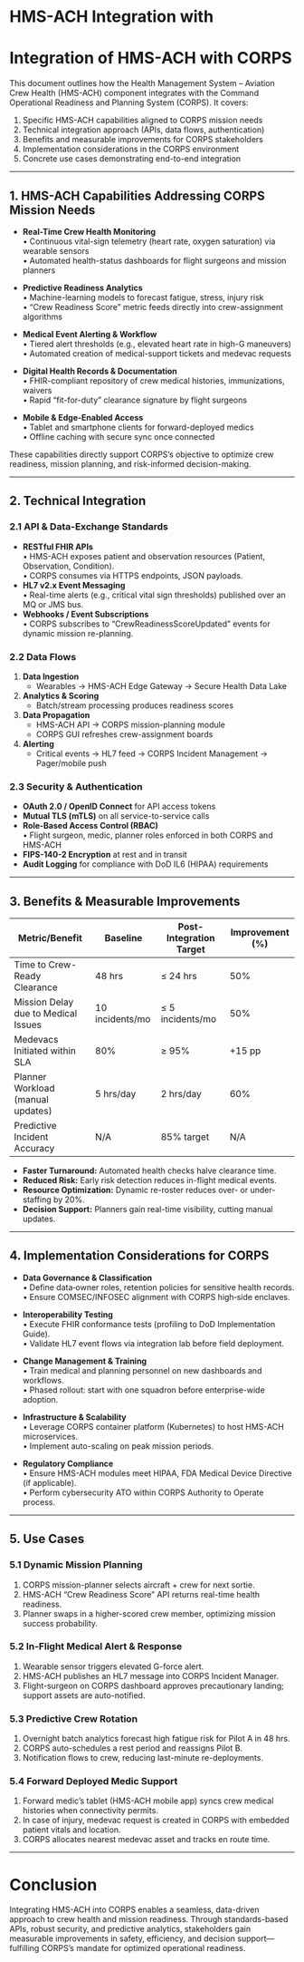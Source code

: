 # HMS-ACH Integration with 

# Integration of HMS-ACH with CORPS

This document outlines how the Health Management System – Aviation Crew Health (HMS-ACH) component integrates with the Command Operational Readiness and Planning System (CORPS). It covers:

1. Specific HMS-ACH capabilities aligned to CORPS mission needs  
2. Technical integration approach (APIs, data flows, authentication)  
3. Benefits and measurable improvements for CORPS stakeholders  
4. Implementation considerations in the CORPS environment  
5. Concrete use cases demonstrating end-to-end integration  

---

## 1. HMS-ACH Capabilities Addressing CORPS Mission Needs

- **Real-Time Crew Health Monitoring**  
  • Continuous vital-sign telemetry (heart rate, oxygen saturation) via wearable sensors  
  • Automated health-status dashboards for flight surgeons and mission planners  

- **Predictive Readiness Analytics**  
  • Machine-learning models to forecast fatigue, stress, injury risk  
  • “Crew Readiness Score” metric feeds directly into crew-assignment algorithms  

- **Medical Event Alerting & Workflow**  
  • Tiered alert thresholds (e.g., elevated heart rate in high-G maneuvers)  
  • Automated creation of medical-support tickets and medevac requests  

- **Digital Health Records & Documentation**  
  • FHIR-compliant repository of crew medical histories, immunizations, waivers  
  • Rapid “fit-for-duty” clearance signature by flight surgeons  

- **Mobile & Edge-Enabled Access**  
  • Tablet and smartphone clients for forward-deployed medics  
  • Offline caching with secure sync once connected  

These capabilities directly support CORPS’s objective to optimize crew readiness, mission planning, and risk-informed decision-making.

---

## 2. Technical Integration

### 2.1 API & Data-Exchange Standards  
- **RESTful FHIR APIs**  
  • HMS-ACH exposes patient and observation resources (Patient, Observation, Condition).  
  • CORPS consumes via HTTPS endpoints, JSON payloads.  
- **HL7 v2.x Event Messaging**  
  • Real-time alerts (e.g., critical vital sign thresholds) published over an MQ or JMS bus.  
- **Webhooks / Event Subscriptions**  
  • CORPS subscribes to “CrewReadinessScoreUpdated” events for dynamic mission re-planning.

### 2.2 Data Flows  
1. **Data Ingestion**  
   - Wearables → HMS-ACH Edge Gateway → Secure Health Data Lake  
2. **Analytics & Scoring**  
   - Batch/stream processing produces readiness scores  
3. **Data Propagation**  
   - HMS-ACH API → CORPS mission-planning module  
   - CORPS GUI refreshes crew-assignment boards  
4. **Alerting**  
   - Critical events → HL7 feed → CORPS Incident Management → Pager/mobile push

### 2.3 Security & Authentication  
- **OAuth 2.0 / OpenID Connect** for API access tokens  
- **Mutual TLS (mTLS)** on all service-to-service calls  
- **Role-Based Access Control (RBAC)**  
  • Flight surgeon, medic, planner roles enforced in both CORPS and HMS-ACH  
- **FIPS-140-2 Encryption** at rest and in transit  
- **Audit Logging** for compliance with DoD IL6 (HIPAA) requirements

---

## 3. Benefits & Measurable Improvements

| Metric/Benefit                     | Baseline        | Post-Integration Target | Improvement (%) |
|------------------------------------|-----------------|-------------------------|-----------------|
| Time to Crew-Ready Clearance       | 48 hrs          | ≤ 24 hrs                | 50%             |
| Mission Delay due to Medical Issues| 10 incidents/mo | ≤ 5 incidents/mo        | 50%             |
| Medevacs Initiated within SLA      | 80%             | ≥ 95%                   | +15 pp          |
| Planner Workload (manual updates)  | 5 hrs/day       | 2 hrs/day               | 60%             |
| Predictive Incident Accuracy       | N/A             | 85% target              | N/A             |

- **Faster Turnaround:** Automated health checks halve clearance time.  
- **Reduced Risk:** Early risk detection reduces in-flight medical events.  
- **Resource Optimization:** Dynamic re-roster reduces over- or under-staffing by 20%.  
- **Decision Support:** Planners gain real-time visibility, cutting manual updates.

---

## 4. Implementation Considerations for CORPS

- **Data Governance & Classification**  
  • Define data‐owner roles, retention policies for sensitive health records.  
  • Ensure COMSEC/INFOSEC alignment with CORPS high‐side enclaves.

- **Interoperability Testing**  
  • Execute FHIR conformance tests (profiling to DoD Implementation Guide).  
  • Validate HL7 event flows via integration lab before field deployment.

- **Change Management & Training**  
  • Train medical and planning personnel on new dashboards and workflows.  
  • Phased rollout: start with one squadron before enterprise-wide adoption.

- **Infrastructure & Scalability**  
  • Leverage CORPS container platform (Kubernetes) to host HMS-ACH microservices.  
  • Implement auto-scaling on peak mission periods.

- **Regulatory Compliance**  
  • Ensure HMS-ACH modules meet HIPAA, FDA Medical Device Directive (if applicable).  
  • Perform cybersecurity ATO within CORPS Authority to Operate process.

---

## 5. Use Cases

### 5.1 Dynamic Mission Planning  
1. CORPS mission-planner selects aircraft + crew for next sortie.  
2. HMS-ACH “Crew Readiness Score” API returns real-time health readiness.  
3. Planner swaps in a higher-scored crew member, optimizing mission success probability.

### 5.2 In-Flight Medical Alert & Response  
1. Wearable sensor triggers elevated G-force alert.  
2. HMS-ACH publishes an HL7 message into CORPS Incident Manager.  
3. Flight-surgeon on CORPS dashboard approves precautionary landing; support assets are auto-notified.

### 5.3 Predictive Crew Rotation  
1. Overnight batch analytics forecast high fatigue risk for Pilot A in 48 hrs.  
2. CORPS auto-schedules a rest period and reassigns Pilot B.  
3. Notification flows to crew, reducing last-minute re-deployments.

### 5.4 Forward Deployed Medic Support  
1. Forward medic’s tablet (HMS-ACH mobile app) syncs crew medical histories when connectivity permits.  
2. In case of injury, medevac request is created in CORPS with embedded patient vitals and location.  
3. CORPS allocates nearest medevac asset and tracks en route time.

---

# Conclusion

Integrating HMS-ACH into CORPS enables a seamless, data-driven approach to crew health and mission readiness. Through standards-based APIs, robust security, and predictive analytics, stakeholders gain measurable improvements in safety, efficiency, and decision support—fulfilling CORPS’s mandate for optimized operational readiness.
